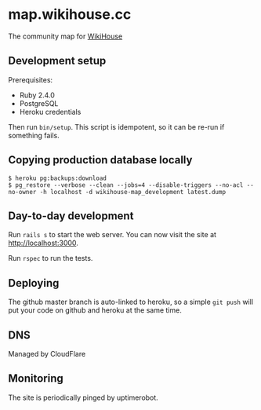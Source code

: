 # map.wikihouse.cc

The community map for [WikiHouse](https://wikihouse.cc)

## Development setup

Prerequisites:

* Ruby 2.4.0
* PostgreSQL
* Heroku credentials

Then run `bin/setup`. This script is idempotent, so it can be re-run if
something fails.

## Copying production database locally

```
$ heroku pg:backups:download
$ pg_restore --verbose --clean --jobs=4 --disable-triggers --no-acl --no-owner -h localhost -d wikihouse-map_development latest.dump
```

## Day-to-day development

Run `rails s` to start the web server. You can now visit the site at [http://localhost:3000](http://localhost:3000).

Run `rspec` to run the tests.

## Deploying

The github master branch is auto-linked to heroku, so a simple `git push` will put your code on github and heroku at the same time.

## DNS

Managed by CloudFlare

## Monitoring

The site is periodically pinged by uptimerobot.

